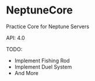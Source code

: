 # NeptuneCore

Practice Core for Neptune Servers

API: 4.0

TODO:

- Implement Fishing Rod
- Implement Duel System
- And More

